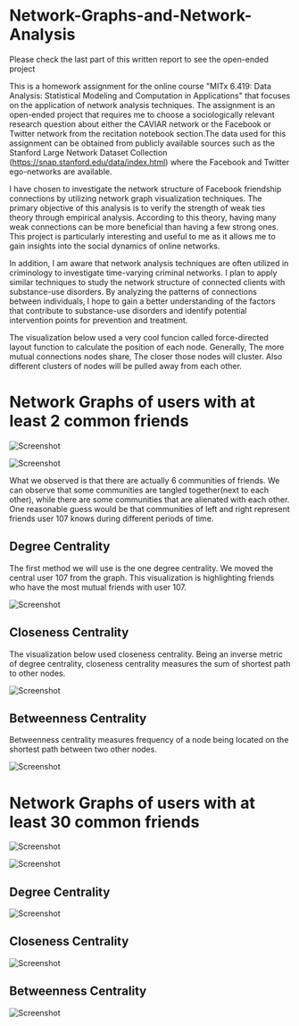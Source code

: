 # Network-Graphs-and-Network-Analysis
Please check the last part of this written report to see the open-ended project

This is a homework assignment for the online course "MITx 6.419: Data Analysis: Statistical Modeling and Computation in Applications" that focuses on the application of network analysis techniques. The assignment is an open-ended project that requires me to choose a sociologically relevant research question about either the CAVIAR network or the Facebook or Twitter network from the recitation notebook section.The data used for this assignment can be obtained from publicly available sources such as the Stanford Large Network Dataset Collection (https://snap.stanford.edu/data/index.html) where the Facebook and Twitter ego-networks are available.

I have chosen to investigate the network structure of Facebook friendship connections by utilizing network graph visualization techniques. The primary objective of this analysis is to verify the strength of weak ties theory through empirical analysis. According to this theory, having many weak connections can be more beneficial than having a few strong ones. This project is particularly interesting and useful to me as it allows me to gain insights into the social dynamics of online networks.

In addition, I am aware that network analysis techniques are often utilized in criminology to investigate time-varying criminal networks. I plan to apply similar techniques to study the network structure of connected clients with substance-use disorders. By analyzing the patterns of connections between individuals, I hope to gain a better understanding of the factors that contribute to substance-use disorders and identify potential intervention points for prevention and treatment.



The visualization below used a very cool funcion called force-directed layout function to calculate the position of each node. Generally, The more mutual connections nodes share, The closer those nodes will cluster. Also different clusters of nodes will be pulled away from each other.


# Network Graphs of users with at least 2 common friends

![Screenshot](networkgraph_two_simple.jpg)

![Screenshot](networkgraph_two_w_colors.jpg)

What we observed is that there are actually 6 communities of friends. We can observe that some communities are tangled together(next to each other), while there are some communities that are alienated with each other. One reasonable guess would be that communities of left and right represent friends user 107 knows during different periods of time.


## Degree Centrality

The first method we will use is the one degree centrality. We moved the central user 107 from the graph. This visualization is highlighting friends who have the most mutual friends with user 107. 

![Screenshot](degree.jpg)

## Closeness Centrality

The visualization below used closeness centrality. Being an inverse metric of degree centrality, closeness centrality measures the sum of shortest path to other nodes. 

![Screenshot](closeness.jpg)

## Betweenness Centrality

Betweenness centrality measures frequency of a node being located on the shortest path between two other nodes.

![Screenshot](betweenness.jpg)



# Network Graphs of users with at least 30 common friends

![Screenshot](networkgraph_thirty_simple.jpg)

![Screenshot](networkgraph_thirty_w_colors.jpg)


## Degree Centrality

![Screenshot](degree_thirty.jpg)

## Closeness Centrality

![Screenshot](closeness_thirty.jpg)

## Betweenness Centrality

![Screenshot](betweenness_thirty.jpg)
